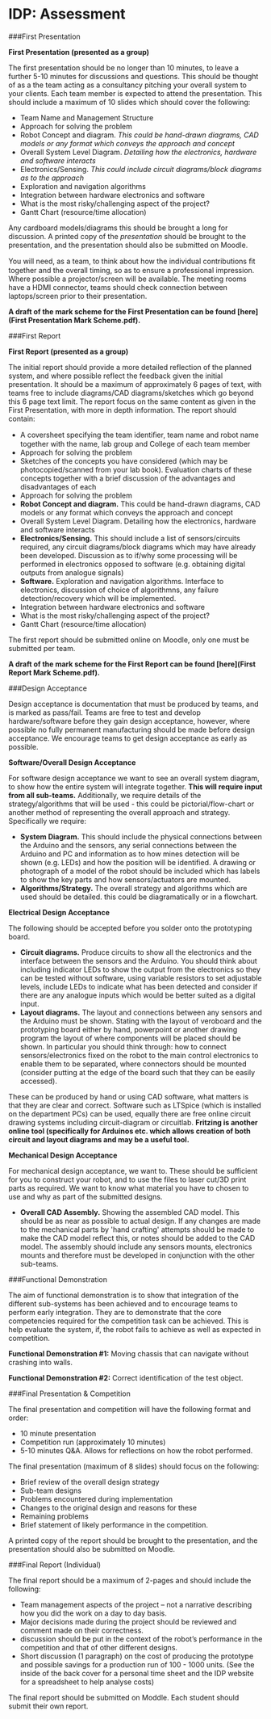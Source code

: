 # IDP: Assessment

###First Presentation

**First Presentation (presented as a group)**

The first presentation should be no longer than 10 minutes, to leave a further 5-10 minutes for discussions and questions.  This should be thought of as a the team acting as a consultancy pitching your overall system to your clients. Each team member is expected to attend the presentation.  This should include a maximum of 10 slides which should cover the following:

* Team Name and Management Structure
* Approach for solving the problem
* Robot Concept and diagram.  *This could be hand-drawn diagrams, CAD models or any format which conveys the approach and concept*
* Overall System Level Diagram.  *Detailing how the electronics, hardware and software interacts*
* Electronics/Sensing.  *This could include circuit diagrams/block diagrams as to the approach*
* Exploration and navigation algorithms
* Integration between hardware electronics and software
* What is the most risky/challenging aspect of the project?
* Gantt Chart (resource/time allocation)

Any cardboard models/diagrams this should be brought a long for discussion.  A printed copy of the *presentation* should be brought to the presentation, and the presentation should also be submitted on Moodle.

You will need, as a team, to think about how the individual contributions ﬁt together and the overall timing, so as to ensure a professional impression. Where possible a projector/screen will be available.  The meeting rooms have a HDMI connector, teams should check connection between laptops/screen prior to their presentation.

**A draft of the mark scheme for the First Presentation can be found [here](First Presentation Mark Scheme.pdf).**

###First Report

**First Report (presented as a group)**

The initial report should provide a more detailed reflection of the planned system, and where possible reflect the feedback given the initial presentation. It should be a maximum of approximately 6 pages of text, with teams free to include diagrams/CAD diagrams/sketches which go beyond this 6 page text limit.  The report focus on the same content as given in the First Presentation, with more in depth information.  The report should contain:

*	A coversheet specifying the team identiﬁer, team name and robot name together with the name, lab group and College of each team member
*	Approach for solving the problem
*	Sketches of the concepts you have considered (which may be photocopied/scanned from your lab book).  Evaluation charts of these concepts together with a brief discussion of the advantages and disadvantages of each
*	Approach for solving the problem
*	**Robot Concept and diagram.** This could be hand-drawn diagrams, CAD models or any format which conveys the approach and concept
*	Overall System Level Diagram. Detailing how the electronics, hardware and software interacts
*	**Electronics/Sensing.** This should include a list of sensors/circuits required, any circuit diagrams/block diagrams which may have already been developed.  Discussion as to if/why some processing will be performed in electronics opposed to software (e.g. obtaining digital outputs from analogue signals)
*	**Software.** Exploration and navigation algorithms.  Interface to electronics, discussion of choice of algorithmns, any failure detection/recovery which will be implemented.
*	Integration between hardware electronics and software
*	What is the most risky/challenging aspect of the project?
*	Gantt Chart (resource/time allocation)

The first report should be submitted online on Moodle, only one must be submitted per team.  

**A draft of the mark scheme for the First Report can be found [here](First Report Mark Scheme.pdf).**

###Design Acceptance

Design acceptance is documentation that must be produced by teams, and is marked as pass/fail.  Teams are free to test and develop hardware/software before they gain design acceptance, however, where possible no fully permanent manufacturing should be made before design acceptance.  We encourage teams to get design acceptance as early as possible.

**Software/Overall Design Acceptance**

For software design acceptance we want to see an overall system diagram, to show how the entire system will integrate together.  **This will require input from all sub-teams.**  Additionally, we require details of the strategy/algorithms that will be used - this could be pictorial/flow-chart or another method of representing the overall approach and strategy.  Specifically we require:

* **System Diagram.**  This should include the physical connections between the Arduino and the sensors, any serial connections between the Arduino and PC and information as to how mines detection will be shown (e.g. LEDs) and how the position will be identified.  A drawing or photograph of a model of the robot should be included which has labels to show the key parts and how sensors/actuators are mounted.
* **Algorithms/Strategy.** The overall strategy and algorithms which are used should be detailed.  this could be diagramatically or in a flowchart.

**Electrical Design Acceptance**

The following should be accepted before you solder onto the prototyping board.  

* **Circuit diagrams.**  Produce circuits to show all the electronics and the interface between the sensors and the Arduino.  You should think about including indicator LEDs to show the output from the electronics so they can be tested without software, using variable resistors to set adjustable levels, include LEDs to indicate what has been detected and consider if there are any analogue inputs which would be better suited as a digital input.  
* **Layout diagrams.**  The layout and connections between any sensors and the Arduino must be shown.  Stating with the layout of veroboard and the prototyping board either by hand, powerpoint or another drawing program the layout of where components will be placed should be shown.  In particular you should think through: how to connect sensors/electronics fixed on the robot to the main control electronics to enable them to be separated, where connectors should be mounted (consider putting at the edge of the board such that they can be easily accessed).

These can be produced by hand or using CAD software, what matters is that they are clear and correct.   Software such as LTSpice (which is installed on the department PCs) can be used, equally there are free online circuit drawing systems including circuit-diagram or circuitlab. **Fritzing is another online tool (specifically for Arduinos etc. which allows creation of both circuit and layout diagrams and may be a useful tool.**

**Mechanical Design Acceptance**

For mechanical design acceptance, we want to.  These should be sufficient for you to construct your robot, and to use the files to laser cut/3D print parts as required.  We want to know what material you have to chosen to use and why as part of the submitted designs.

* **Overall CAD Assembly.** Showing the assembled CAD model.  This should be as near as possible to actual design.  If any changes are made to the mechanical parts by 'hand crafting' attempts should be made to make the CAD model reflect this, or notes should be added to the CAD model.  The assembly should include any sensors mounts, electronics mounts and therefore must be developed in conjunction with the other sub-teams.  

###Functional Demonstration

The aim of functional demonstration is to show that integration of the different sub-systems has been achieved and to encourage teams to perform early integration.  They are to demonstrate that the core competencies required for the competition task can be achieved.  This is help evaluate the system, if, the robot fails to achieve as well as expected in competition.

**Functional Demonstration #1:** Moving chassis that can navigate without crashing into walls.

**Functional Demonstration #2:** Correct identification of the test object.

###Final Presentation & Competition

The final presentation and competition will have the following format and order:

* 10 minute presentation
* Competition run (approximately 10 minutes)
* 5-10 minutes Q&A.  Allows for reflections on how the robot performed.

The final presentation (maximum of 8 slides) should focus on the following:

* Brief review of the overall design strategy
* Sub-team designs
* Problems encountered during implementation
* Changes to the original design and reasons for these
* Remaining problems
* Brief statement of likely performance in the competition.

 A printed copy of the report should be brought to the presentation, and the presentation should also be submitted on Moodle.

###Final Report (Individual)

The final report should be a maximum of 2-pages and should include the following:

* Team management aspects of the project – not a narrative describing how you did the work
on a day to day basis.
* Major decisions made during the project should be reviewed and comment made on their
correctness.
* discussion should be put in the context of the robot’s performance in the competition and
that of other different designs.
* Short discussion (1 paragraph) on the cost of producing the prototype and possible savings
for a production run of 100 - 1000 units. (See the inside of the back cover for a personal time
sheet and the IDP website for a spreadsheet to help analyse costs)

The final report should be submitted on Moddle.  Each student should submit their own report.
